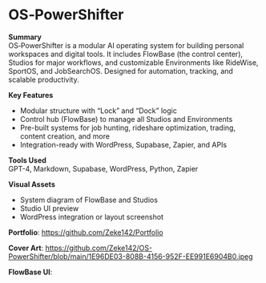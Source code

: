 # OS‑PowerShifter

**Summary**  
OS‑PowerShifter is a modular AI operating system for building personal workspaces and digital tools. It includes FlowBase (the control center), Studios for major workflows, and customizable Environments like RideWise, SportOS, and JobSearchOS. Designed for automation, tracking, and scalable productivity.

**Key Features**
- Modular structure with “Lock” and “Dock” logic
- Control hub (FlowBase) to manage all Studios and Environments
- Pre-built systems for job hunting, rideshare optimization, trading, content creation, and more
- Integration-ready with WordPress, Supabase, Zapier, and APIs

**Tools Used**  
GPT-4, Markdown, Supabase, WordPress, Python, Zapier

**Visual Assets**
- System diagram of FlowBase and Studios  
- Studio UI preview  
- WordPress integration or layout screenshot

**Portfolio**: https://github.com/Zeke142/Portfolio

**Cover Art**:
https://github.com/Zeke142/OS-PowerShifter/blob/main/1E96DE03-808B-4156-952F-EE991E6904B0.jpeg

**FlowBase UI**:
